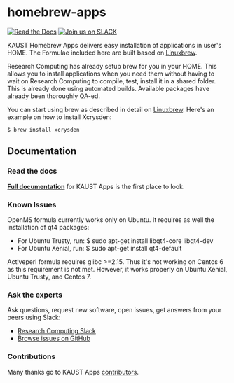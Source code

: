 # homebrew-apps

[![Read the Docs](https://readthedocs.org/projects/kaust-apps/badge/?version=latest)](https://kaust-apps.readthedocs.io)
[![Join us on SLACK](https://img.shields.io/badge/slack-joinus-red.svg)](https://kaust-rc.slack.com)

KAUST Homebrew Apps delivers easy installation of applications in user's HOME.
The Formulae included here are built based on [Linuxbrew](http://linuxbrew.sh/).

Research Computing has already setup brew for you in your HOME. This allows you
to install applications when you need them without having to  wait on Research
Computing to compile, test, install it in a shared folder. This is already done
using automated builds. Available packages have already been thoroughly QA-ed.

You can start using brew as described in detail on [Linuxbrew](http://linuxbrew.sh/).
Here's an example on how to install Xcrysden:

    $ brew install xcrysden

Documentation
----------------

### Read the docs

[**Full documentation**](https://kaust-apps.readthedocs.io/) for KAUST Apps is the first place to look.

### Known Issues

OpenMS formula currently works only on Ubuntu. It requires as well the installation of qt4 packages:
  * For Ubuntu Trusty, run: $ sudo apt-get install libqt4-core libqt4-dev
  * For Ubuntu Xenial, run: $ sudo apt-get install qt4-default

Activeperl formula requires glibc >=2.15. Thus it's not working on Centos 6 as this requirement is not met. However, it works properly on Ubuntu Xenial, Ubuntu Trusty, and Centos 7.

### Ask the experts

Ask questions, request new software, open issues, get answers from your peers using Slack:

  * [Research Computing Slack](https://kaust-rc.slack.com)
  * [Browse issues on GitHub](https://github.com/kaust-rc/homebrew-apps/issues)

### Contributions

Many thanks go to KAUST Apps [contributors](https://github.com/kaust-rc/homebrew-apps/graphs/contributors).
